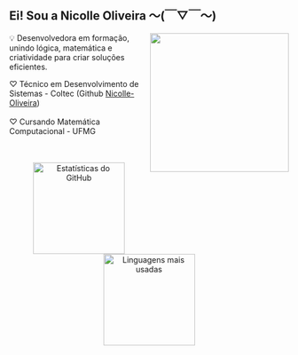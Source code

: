  ## Ei! Sou a Nicolle Oliveira 〜(￣▽￣〜) 
 <img align= "right" width= "250" src="https://pa1.narvii.com/6580/8098c6e9207376889eeb0532d9f5a0723c4d73f5_hq.gif"/>

💡 Desenvolvedora em formação, unindo lógica, matemática e criatividade para criar soluções eficientes.

<div>
    ♡ Técnico em Desenvolvimento de Sistemas - Coltec (Github <a href="https://github.com/Nicolle-Oliveira">Nicolle-Oliveira</a>)<br><br>
    ♡ Cursando Matemática Computacional - UFMG <br>
</div>
<br><br>

<p align="center">
  <a href="https://github.com/NicolleTO">
    <img height="165" src="https://github-readme-stats.vercel.app/api?username=NicolleTO&hide=contribs,prs&show_icons=true&theme=omni" alt="Estatísticas do GitHub"/>
  </a>
  <a href="https://github.com/NicolleTO">
    <img height="165" src="https://github-readme-stats.vercel.app/api/top-langs/?username=NicolleTO&layout=compact&theme=omni" alt="Linguagens mais usadas"/>
  </a>
</p>




##
